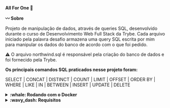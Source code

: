 <strong>All For One :triangular_flag_on_post: </strong>

<strong>:wavy_dash: Sobre</strong>

Projeto de manipulação de dados, através de queries SQL, desenvolvido durante o curso de Desenvolvimento Web Full Stack da Trybe. Cada arquivo iniciado pela palavra desafio armazena uma query SQL escrita por mim para manipular os dados do banco de acordo com o que foi pedido.

⚠️ O arquivo northwind.sql é responsável pela criação do banco de dados e foi fornecido pela Trybe.

<strong> Os principais comandos SQL praticados nesse projeto foram: </strong>

SELECT | CONCAT | DISTINCT | COUNT | LIMIT | OFFSET | ORDER BY | WHERE | LIKE | IN | BETWEEN | INSERT | UPDATE | DELETE

<details>
<summary><strong>:whale: Rodando com o Docker</strong></summary><br />

Obs: O seu docker-compose precisa estar na versão 1.29 ou superior.
 
Clone o repositório:
```bash
git clone git@github.com:layanenu/mysql-all-for-one.git
```

Entre no diretório car-shop:
```bash
cd mysql-all-for-one
```

Instale as dependências do projeto:
```bash
npm install
```
  
Suba a orquestração de containers:
```bash
docker-compose up -d
```
  
Esses serviços irão inicializar um container chamado all_for_one e outro chamado all_for_one_db
  
Execute as queries do arquivo ``northwind.sql`` no cliente MySQL para criar o banco de dados

Execute as queries dos arquivos iniciados pela palavra ``desafio`` no banco criado anteriormente para realizar cada busca
  
</details>

<details>
  <summary><strong>:wavy_dash: Requisitos</strong></summary><br />
1 - Exiba apenas os nomes dos produtos na tabela products.<br />
2 - Exiba os dados de todas as colunas da tabela products.<br />
3 - Escreva uma query que exiba os valores da coluna que representa a primary key da tabela products.<br />
4 - Conte quantos registros existem na coluna product_name da tabela products.<br />
5 - Monte uma query que exiba os dados da tabela products a partir do quarto registro até o décimo terceiro.<br />
6 - Exiba os dados das colunas product_name e id da tabela products de maneira que os resultados estejam em ordem alfabética dos nomes.<br />
7 - Mostre apenas os ids dos 5 últimos registros da tabela products (a ordernação deve ser baseada na coluna id).<br />
8 - Faça uma consulta que retorne três colunas, respectivamente, com os nomes 'A', 'Trybe' e 'eh', e com valores referentes a soma de '5 + 6', a string 'de', a soma de '2 + 8'.<br />
9 - Mostre todos os valores de notes da tabela purchase_orders que não são nulos.<br />
10 - Mostre todos os dados da tabela purchase_orders em ordem decrescente, ordenados por created_by em que o created_by é maior ou igual a 3.<br />
11 - Exiba os dados da coluna notes da tabela purchase_orders em que seu valor de Purchase generated based on Order é maior ou igual a 30 e menor ou igual a 39.<br />
12 - Mostre as submitted_date de purchase_orders em que a submitted_date é do dia 26 de abril de 2006.<br />
13 - Mostre o supplier_id das purchase_orders em que o supplier_id seja 1 ou 3.<br />
14 - Mostre os resultados da coluna supplier_id da tabela purchase_orders em que o supplier_id seja maior ou igual a 1 e menor ou igual 3.<br />
15 - Mostre somente as horas (sem os minutos e os segundos) da coluna submitted_date de todos registros da tabela purchase_orders.<br />
16 - Exiba a submitted_date das purchase_orders que estão entre 2006-01-26 00:00:00 e 2006-03-31 23:59:59.<br />
17 - Mostre os registros das colunas id e supplier_id das purchase_orders em que os supplier_id sejam tanto 1, ou 3, ou 5, ou 7.<br />
18 - Mostre todos os registros de purchase_orders que tem o supplier_id igual a 3 e status_id igual a 2.<br />
19 - Mostre a quantidade de pedidos que foram feitos na tabela orders pelo employee_id igual a 5 ou 6, e que foram enviados através do método(coluna) shipper_id igual a 2.<br />
20 - Adicione à tabela order_details um registro com order_id: 69, product_id: 80, quantity: 15.0000, unit_price: 15.0000, discount: 0, status_id: 2, date_allocated: NULL, purchase_order_id: NULL e inventory_id: 129.<br />
21 - Adicione com um único INSERT, duas linhas à tabela order_details com os mesmos dados do requisito 20.<br />
22 - Atualize todos os dados da coluna discount, na tabela order_details, para 15.<br />
23 - Atualize os dados da coluna discount da tabela order_details para 30, onde o valor na coluna unit_price seja menor que 10.0000.<br />
24 - Atualize os dados da coluna discount da tabela order_details para 45, onde o valor na coluna unit_price seja maior que 10.0000 e o id seja um número entre 30 e 40.<br />
25 - Delete todos os dados em que a unit_price da tabela order_details seja menor que 10.0000.<br />
26 - Delete todos os dados em que a unit_price da tabela order_details seja maior que 10.0000.<br />
27 - Delete todos os dados da tabela order_details.<br />
</details>

